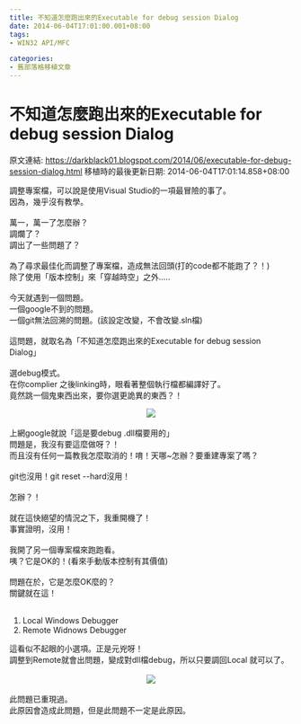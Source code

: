 ```yaml
---
title: 不知道怎麼跑出來的Executable for debug session Dialog
date: 2014-06-04T17:01:00.001+08:00
tags: 
- WIN32 API/MFC

categories:
- 舊部落格移植文章
---
```


# 不知道怎麼跑出來的Executable for debug session Dialog

原文連結: https://darkblack01.blogspot.com/2014/06/executable-for-debug-session-dialog.html
移植時的最後更新日期: 2014-06-04T17:01:14.858+08:00

調整專案檔，可以說是使用Visual Studio的一項最冒險的事了。<br />因為，幾乎沒有教學。<br /><br />萬一，萬一了怎麼辦？<br />調爛了？<br />調出了一些問題了？<br /><br />為了尋求最佳化而調整了專案檔，造成無法回頭(打的code都不能跑了？！)<br />除了使用「版本控制」來「穿越時空」之外.....<br /><br />今天就遇到一個問題。<br />一個google不到的問題。<br />一個git無法回溯的問題。(該設定改變，不會改變.sln檔)<br /><br />這問題，就取名為「不知道怎麼跑出來的Executable for debug session Dialog」<br /><br />選debug模式。<br />在你complier 之後linking時，眼看著整個執行檔都編譯好了。<br />竟然跳一個鬼東西出來，要你選更詭異的東西？！<br /><div class="separator" style="clear: both; text-align: center;"><a href="http://1.bp.blogspot.com/-pnS8wROYQKk/U47fQ4pcQaI/AAAAAAAAHU8/9Vgb3mgrlZQ/s1600/Executable+for+debug+session+Dialog.jpg" imageanchor="1" style="margin-left: 1em; margin-right: 1em;"><img border="0" src="http://1.bp.blogspot.com/-pnS8wROYQKk/U47fQ4pcQaI/AAAAAAAAHU8/9Vgb3mgrlZQ/s1600/Executable+for+debug+session+Dialog.jpg" /></a></div><br />上網google就說「這是要debug .dll檔要用的」<br />問題是，我沒有要這麼做呀？！<br />而且沒有任何一篇教我怎麼取消的！唷！天哪~怎辦？要重建專案了嗎？<br /><br />git也沒用！git reset --hard沒用！<br /><br />怎辦？！<br /><br />就在這快絕望的情況之下，我重開機了！<br />事實證明，沒用！<br /><br />我開了另一個專案檔來跑跑看。<br />咦？它是OK的！(看來手動版本控制有其價值)<br /><br />問題在於，它是怎麼OK麼的？<br />關鍵就在這！<br /><br /><ol><li>Local Windows Debugger</li><li>Remote Widnows Debugger</li></ol><div>這看似不起眼的小選項。正是元兇呀！</div><div>調整到Remote就會出問題，變成對dll檔debug，所以只要調回Local 就可以了。</div><br /><div class="separator" style="clear: both; text-align: center;"><a href="http://4.bp.blogspot.com/-dmmR--LJ4mY/U47fuwlBX7I/AAAAAAAAHVE/V1xvpZEm8_c/s1600/%E6%9C%AA%E5%91%BD%E5%90%8D.jpg" imageanchor="1" style="margin-left: 1em; margin-right: 1em;"><img border="0" src="http://4.bp.blogspot.com/-dmmR--LJ4mY/U47fuwlBX7I/AAAAAAAAHVE/V1xvpZEm8_c/s1600/%E6%9C%AA%E5%91%BD%E5%90%8D.jpg" /></a></div><br />此問題已重現過。<br />此原因會造成此問題，但是此問題不一定是此原因。<br /><br />
